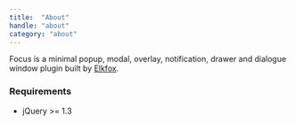 ```yaml
---
title:  "About"
handle: "about"
category: "about"
---
```


Focus is a minimal popup, modal, overlay, notification, drawer and dialogue window plugin built by [Elkfox](https://www.elkfox.com).

### Requirements

  * jQuery >= 1.3
<!--
.attr - v1
.data - v1.2.3
.bind - v1
.addClass - v1
.removeClass - v1
.hasClass - v1.2
.one - v1.1
.is - v1
.parents - v1
.on - v1.7
.offset - v1.2
.trigger - v1.3
-->
